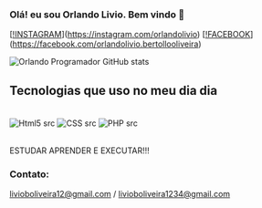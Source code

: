 ### Olá! eu sou Orlando Livio. Bem vindo 👋

[[!INSTAGRAM](https://img.shields.io/badge/Instagram-E4405F?style=for-the-badge&logo=instagram&logoColor=white)](https://instagram.com/orlandolivio)
[[!FACEBOOK](https://img.shields.io/badge/Facebook-1877F2?style=for-the-badge&logo=facebook&logoColor=white)](https://facebook.com/orlandolivio.bertollooliveira)

![Orlando Programador GitHub stats](https://github-readme-stats.vercel.app/api?username=OrlandoProgramador&show_icons=true&theme=cobalt)

## Tecnologias que uso no meu dia dia

<div styLe="display: inline_block"><br/>
<img align="center" alt="Html5 src"https://img.shields.io/badge/HTML5-E34F26?style=for-the-badge&logo=html5&logoColor=white" />
  <img align="center" alt="CSS src"https://img.shields.io/badge/CSS3-1572B6?style=for-the-badge&logo=css3&logoColor=white" />
  <img align="center" alt="PHP src"https://img.shields.io/badge/PHP-777BB4?style=for-the-badge&logo=php&logoColor=white" />
</div><br/>

ESTUDAR APRENDER E EXECUTAR!!!

### Contato:
livioboliveira12@gmail.com / livioboliveira1234@gmail.com
